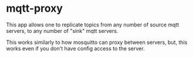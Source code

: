 # mqtt-proxy

This app allows one to replicate topics from any number of source mqtt servers, to any number of "sink" mqtt servers.

This works similarly to how mosquitto can proxy between servers, but, this works even if you don't have config access to the server.

